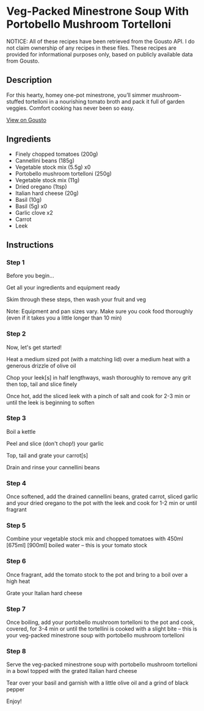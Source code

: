 # Veg-Packed Minestrone Soup With Portobello Mushroom Tortelloni

NOTICE: All of these recipes have been retrieved from the Gousto API. I do not claim ownership of any recipes in these files. These recipes are provided for informational purposes only, based on publicly available data from Gousto.

## Description

For this hearty, homey one-pot minestrone, you’ll simmer mushroom-stuffed tortelloni in a nourishing tomato broth and pack it full of garden veggies. Comfort cooking has never been so easy.

[View on Gousto](https://www.gousto.co.uk/recipes/cookbook/veg-packed-minestrone-soup-with-portobello-mushroom-tortelloni)

## Ingredients

- Finely chopped tomatoes (200g)
- Cannellini beans (185g)
- Vegetable stock mix (5.5g) x0
- Portobello mushroom tortelloni (250g)
- Vegetable stock mix (11g)
- Dried oregano (1tsp)
- Italian hard cheese (20g)
- Basil (10g)
- Basil (5g) x0
- Garlic clove x2
- Carrot
- Leek

## Instructions


### Step 1

Before you begin...

Get all your ingredients and equipment ready

Skim through these steps, then wash your fruit and veg

Note: Equipment and pan sizes vary. Make sure you cook food thoroughly (even if it takes you a little longer than 10 min)


### Step 2

Now, let's get started!

Heat a medium sized pot (with a matching lid) over a medium heat with a generous drizzle of olive oil

Chop your leek[s] in half lengthways, wash thoroughly to remove any grit then top, tail and slice finely

Once hot, add the sliced leek with a pinch of salt and cook for 2-3 min or until the leek is beginning to soften


### Step 3

Boil a kettle

Peel and slice (don't chop!) your garlic

Top, tail and grate your carrot[s]

Drain and rinse your cannellini beans


### Step 4

Once softened, add the drained cannellini beans, grated carrot, sliced garlic and your dried oregano to the pot with the leek and cook for 1-2 min or until fragrant


### Step 5

Combine your vegetable stock mix and chopped tomatoes with 450ml <span class="text-purple">[675ml]</span> <span class="text-danger">[900ml] </span>boiled water – this is your tomato stock


### Step 6

Once fragrant, add the tomato stock to the pot and bring to a boil over a high heat

Grate your Italian hard cheese


### Step 7

Once boiling, add your portobello mushroom tortelloni to the pot and cook, covered, for 3-4 min or until the tortellini is cooked with a slight bite – this is your veg-packed minestrone soup with portobello mushroom tortelloni

### Step 8

Serve the veg-packed minestrone soup with portobello mushroom tortelloni in a bowl topped with the grated Italian hard cheese

Tear over your basil and garnish with a little olive oil and a grind of black pepper

Enjoy!

